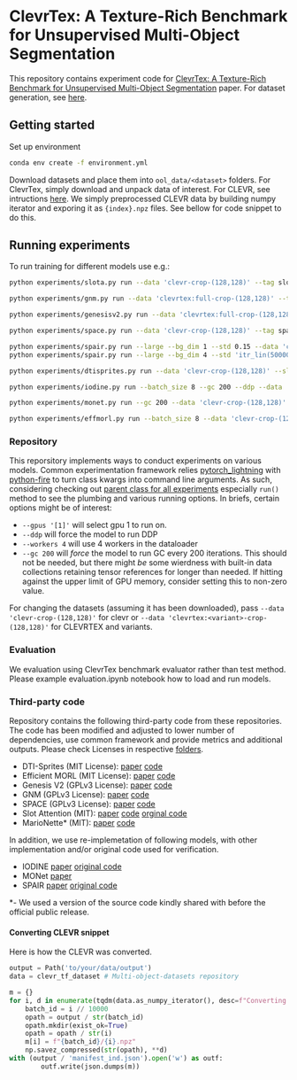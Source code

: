 # ClevrTex: A Texture-Rich Benchmark for Unsupervised Multi-Object Segmentation
This repository contains experiment code for [ClevrTex: A Texture-Rich Benchmark for Unsupervised Multi-Object Segmentation](https://www.robots.ox.ac.uk/~vgg/research/clevrtex/)
paper. For dataset generation, see [here](https://github.com/karazijal/clevrtex-generation).

## Getting started

Set up environment
```bash
conda env create -f environment.yml
```

Download datasets and place them into `ool_data/<dataset>` folders. For ClevrTex, simply download and unpack
data of interest. For CLEVR, see intructions [here](https://github.com/deepmind/multi_object_datasets). 
We simply preprocessed CLEVR data by building numpy iterator and exporing it as `{index}.npz` files. 
See bellow for code snippet to do this.

## Running experiments
To run training for different models use e.g.:
```bash
python experiments/slota.py run --data 'clevr-crop-(128,128)' --tag slot-attention
```
```bash
python experiments/gnm.py run --data 'clevrtex:full-crop-(128,128)' --tag gnm-on-clevrtex --std 0.5
```
```bash
python experiments/genesisv2.py run --data 'clevrtex:full-crop-(128,128)' --tag genesisv2 --g_goal 0.5 --seed random
```
```bash
python experiments/space.py run --data 'clevr-crop-(128,128)' --tag space-on-clevr
```
```bash
python experiments/spair.py run --large --bg_dim 1 --std 0.15 --data 'clevr-crop-(128,128)' --tag spair-on-clevr
python experiments/spair.py run --large --bg_dim 4 --std 'itr_lin(50000,0.5,0.15)' --data 'clevrtex:full-crop-(128,128)' --tag spair-on-clevrtex --prior 'itr_lin(50000,1e-4,.99)'
```
```bash
python experiments/dtisprites.py run --data 'clevr-crop-(128,128)' --slots 10 --tag baseline
```
```bash
python experiments/iodine.py run --batch_size 8 --gc 200 --ddp --data 'clevr-crop-(128,128)' --drop-last-batch --K 11 --seed random --gpus '[0,1,2,3]'
```
```bash
python experiments/monet.py run --gc 200 --data 'clevr-crop-(128,128)' --tag baseline-repro --batch_size 21 --ddp --gpus '[0,1,2]'
```
```bash
python experiments/effmorl.py run --batch_size 8 --data 'clevr-crop-(128,128)' --drop-last-batch --ddp --gpus '[0,1,2,3]'
```

### Repository
This reporsitory implements ways to conduct experiments on various models.
Common experimentation framework relies [pytorch_lightning](https://pytorch-lightning.readthedocs.io)
with [python-fire](https://github.com/google/python-fire) to turn class kwargs into command line arguments.
As such, considering checking out [parent class for all experiments](experiments/framework/base_experiment.py) especially
`run()` method to see the plumbing and various running options. In briefs, certain options might be of interest:
 - `--gpus '[1]'` will select gpu 1 to run on.
 - `--ddp` will force the model to run DDP 
 - `--workers 4` will use 4 workers in  the dataloader
 - `--gc 200` will _force_ the model to run GC every 200 iterations. This should not be needed, but there might _be_ some
    wierdness with built-in data collections retaining tensor references for longer than needed. If hitting against the upper
   limit of GPU memory, consider setting this to non-zero value.
   
For changing the datasets (assuming it has been downloaded), pass `--data 'clevr-crop-(128,128)'` for clevr
or `--data 'clevrtex:<variant>-crop-(128,128)'` for CLEVRTEX and variants.

### Evaluation
We evaluation using ClevrTex benchmark evaluator rather than test method. Please example evaluation.ipynb notebook
how to load and run models.


### Third-party code

Repository contains the following third-party code from these repositories. The code has been modified and adjusted
to lower number of dependencies, use common framework and provide metrics and additional outputs.
Please check Licenses in respective [folders](ool/picture/models/thirdparty/).
 - DTI-Sprites (MIT License): [paper](https://arxiv.org/abs/2104.14575) [code](https://github.com/monniert/dti-sprites/)
 - Efficient MORL (MIT License): [paper](http://proceedings.mlr.press/v139/emami21a.html) [code](https://github.com/pemami4911/EfficientMORL)
 - Genesis V2 (GPLv3 License): [paper](https://arxiv.org/abs/2104.09958v2) [code](https://github.com/applied-ai-lab/genesis)
 - GNM (GPLv3 License): [paper](https://arxiv.org/abs/2010.12152) [code](https://github.com/JindongJiang/GNM)
 - SPACE (GPLv3 License): [paper](https://arxiv.org/abs/2001.02407) [code](https://github.com/zhixuan-lin/SPACE)
 - Slot Attention (MIT): [paper](https://arxiv.org/abs/2006.15055) [code](https://github.com/lucidrains/slot-attention) [orginal code](https://github.com/google-research/google-research/tree/master/slot_attention)
 - MarioNette* (MIT): [paper](https://arxiv.org/abs/2104.14553) [code](https://github.com/dmsm/MarioNette)

In addition, we use re-implemetation of following models, with other implementation and/or original code used for verification.
 - IODINE [paper](http://proceedings.mlr.press/v97/greff19a.html) [original code](https://github.com/deepmind/deepmind-research/tree/master/iodine)
 - MONet [paper](https://arxiv.org/abs/1901.11390) 
 - SPAIR [paper](http://e2crawfo.github.io/pdfs/spair_aaai_2019.pdf) [original code](https://github.com/e2crawfo/auto_yolo)

*- We used a version of the source code kindly shared with before the official public release.

#### Converting CLEVR snippet
Here is how the CLEVR was converted.
```python
output = Path('to/your/data/output')
data = clevr_tf_dataset # Multi-object-datasets repository

m = {}
for i, d in enumerate(tqdm(data.as_numpy_iterator(), desc=f"Converting CLEVR")):
    batch_id = i // 10000
    opath = output / str(batch_id)
    opath.mkdir(exist_ok=True)
    opath = opath / str(i)
    m[i] = f"{batch_id}/{i}.npz"
    np.savez_compressed(str(opath), **d)
with (output / 'manifest_ind.json').open('w') as outf:
        outf.write(json.dumps(m))
```
